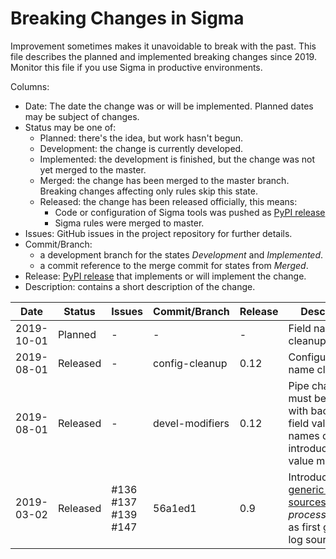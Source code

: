 # Breaking Changes in Sigma

Improvement sometimes makes it unavoidable to break with the past. This file describes the planned and implemented
breaking changes since 2019. Monitor this file if you use Sigma in productive environments.

Columns:

* Date: The date the change was or will be implemented. Planned dates may be subject of changes.
* Status may be one of:
    * Planned: there's the idea, but work hasn't begun.
    * Development: the change is currently developed.
    * Implemented: the development is finished, but the change was not yet merged to the master.
    * Merged: the change has been merged to the master branch. Breaking changes affecting only rules
      skip this state.
    * Released: the change has been released officially, this means:
        * Code or configuration of Sigma tools was pushed as [PyPI release](https://pypi.org/project/sigmatools/)
        * Sigma rules were merged to master.
* Issues: GitHub issues in the project repository for further details.
* Commit/Branch:
    * a development branch for the states *Development* and *Implemented*.
    * a commit reference to the merge commit for states from *Merged*.
* Release: [PyPI release](https://pypi.org/project/sigmatools/) that implements or will implement the change.
* Description: contains a short description of the change.

| Date       | Status   | Issues              | Commit/Branch   | Release | Description                                                                                                                                                 |
|------------|----------|---------------------|-----------------|---------|-------------------------------------------------------------------------------------------------------------------------------------------------------------|
| 2019-10-01 | Planned  | -                   | -               | -       | Field name cleanup                                                                                                                                          |
| 2019-08-01 | Released | -                   | config-cleanup  | 0.12    | Configuration name cleanup                                                                                                                                  |
| 2019-08-01 | Released | -                   | devel-modifiers | 0.12    | Pipe character must be escaped with backslash in field value names due to introduction of value modifiers                                                   |
| 2019-03-02 | Released | #136 #137 #139 #147 | 56a1ed1         | 0.9     | Introduction of [generic log sources](https://patzke.org/introducing-generic-log-sources-in-sigma.html) and *process_creation* as first generic log source. |
